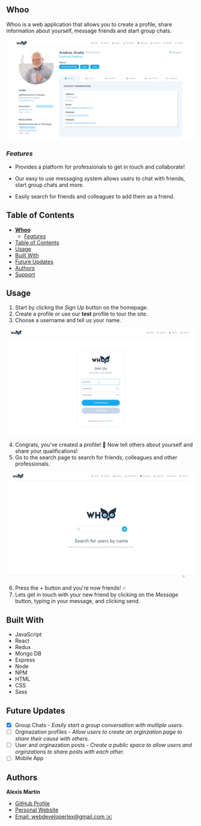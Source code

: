 ## **Whoo**



Whoo is a web application that allows you to create a profile, share information about yourself, message friends and start group chats.

<img src="./front-end/src/assets/images/profile-sample.png" alt="getting started" width="800"/>

### _Features_



- Provides a platform for professionals to get in touch and collaborate!

- Our easy to use messaging system allows users to chat with friends, start group chats and more.

- Easily search for friends and colleagues to add them as a friend.

## Table of Contents



- [**Whoo**](#listening-lobby)
  - [_Features_](#features)
- [Table of Contents](#table-of-contents)
- [Usage](#usage)
- [Built With](#built-with)
- [Future Updates](#future-updates)
- [Authors](#authors)
- [Support](#support)

## Usage



1. Start by clickng the _Sign Up_ button on the homepage.
2. Create a profile or use our **test** profile to tour the site.
3. Choose a username and tell us your name.

  <img src="./front-end/src/assets/images/Animation.gif" alt="getting started" width="600"/>

4. Congrats, you've created a profile! 🎉 Now tell others about yourself and share your qualifications!
5. Go to the search page to search for friends, colleagues and other professionals.

  <img src="./front-end/src/assets/images/Animation-2.gif" alt="getting started" width="600"/>

6. Press the + button and you're now friends! 🎶
7. Lets get in touch with your new friend by clicking on the _Message_ button, typing in your message, and clicking send.

## Built With



- JavaScript
- React
- Redux
- Mongo DB
- Express
- Node
- NPM
- HTML
- CSS
- Sass

## Future Updates



- [x] Group Chats - _Easily start a group conversation with multiple users._
- [ ] Orginazation profiles - _Allow users to create an orginzation page to share their cause with others._
- [ ] User and orginazation posts - _Create a public space to allow users and orginzations to share posts with each other._
- [ ] Mobile App

## Authors



**Alexis Martin**

- [GitHub Profile](https://github.com/webdevlex)
- [Personal Website](https://webdevlex.com/)
- [Email: webdeveloperlex@gmail.<area>com ✉️](mailto:webdeveloperlex@gmail.com?subject=Listening-Lobby 'webdeveloperlex@gmail.com')